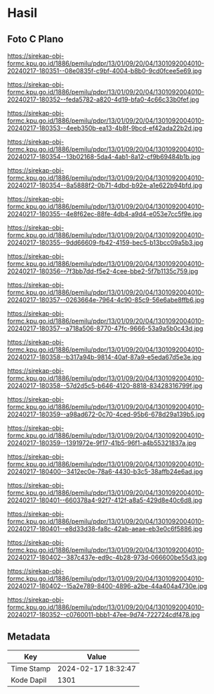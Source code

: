 # Hasil

## Foto C Plano

https://sirekap-obj-formc.kpu.go.id/1886/pemilu/pdpr/13/01/09/20/04/1301092004010-20240217-180351--08e0835f-c9bf-4004-b8b0-9cd0fcee5e69.jpg

https://sirekap-obj-formc.kpu.go.id/1886/pemilu/pdpr/13/01/09/20/04/1301092004010-20240217-180352--feda5782-a820-4d19-bfa0-4c66c33b0fef.jpg

https://sirekap-obj-formc.kpu.go.id/1886/pemilu/pdpr/13/01/09/20/04/1301092004010-20240217-180353--4eeb350b-ea13-4b8f-9bcd-ef42ada22b2d.jpg

https://sirekap-obj-formc.kpu.go.id/1886/pemilu/pdpr/13/01/09/20/04/1301092004010-20240217-180354--13b02168-5da4-4ab1-8a12-cf9b69484b1b.jpg

https://sirekap-obj-formc.kpu.go.id/1886/pemilu/pdpr/13/01/09/20/04/1301092004010-20240217-180354--8a5888f2-0b71-4dbd-b92e-a1e622b94bfd.jpg

https://sirekap-obj-formc.kpu.go.id/1886/pemilu/pdpr/13/01/09/20/04/1301092004010-20240217-180355--4e8f62ec-88fe-4db4-a9d4-e053e7cc5f9e.jpg

https://sirekap-obj-formc.kpu.go.id/1886/pemilu/pdpr/13/01/09/20/04/1301092004010-20240217-180355--9dd66609-fb42-4159-bec5-b13bcc09a5b3.jpg

https://sirekap-obj-formc.kpu.go.id/1886/pemilu/pdpr/13/01/09/20/04/1301092004010-20240217-180356--7f3bb7dd-f5e2-4cee-bbe2-5f7b1135c759.jpg

https://sirekap-obj-formc.kpu.go.id/1886/pemilu/pdpr/13/01/09/20/04/1301092004010-20240217-180357--0263664e-7964-4c90-85c9-56e6abe8ffb6.jpg

https://sirekap-obj-formc.kpu.go.id/1886/pemilu/pdpr/13/01/09/20/04/1301092004010-20240217-180357--a718a506-8770-47fc-9666-53a9a5b0c43d.jpg

https://sirekap-obj-formc.kpu.go.id/1886/pemilu/pdpr/13/01/09/20/04/1301092004010-20240217-180358--b317a94b-9814-40af-87a9-e5eda67d5e3e.jpg

https://sirekap-obj-formc.kpu.go.id/1886/pemilu/pdpr/13/01/09/20/04/1301092004010-20240217-180358--57d2d5c5-b646-4120-8818-83428316799f.jpg

https://sirekap-obj-formc.kpu.go.id/1886/pemilu/pdpr/13/01/09/20/04/1301092004010-20240217-180359--a98ad672-0c70-4ced-95b6-678d29a139b5.jpg

https://sirekap-obj-formc.kpu.go.id/1886/pemilu/pdpr/13/01/09/20/04/1301092004010-20240217-180359--1391972e-9f17-41b5-96f1-a4b55321837a.jpg

https://sirekap-obj-formc.kpu.go.id/1886/pemilu/pdpr/13/01/09/20/04/1301092004010-20240217-180400--3412ec0e-78a6-4430-b3c5-38affb24e6ad.jpg

https://sirekap-obj-formc.kpu.go.id/1886/pemilu/pdpr/13/01/09/20/04/1301092004010-20240217-180401--660378a4-92f7-412f-a8a5-429d8e40c6d8.jpg

https://sirekap-obj-formc.kpu.go.id/1886/pemilu/pdpr/13/01/09/20/04/1301092004010-20240217-180401--e8d33d38-fa8c-42ab-aeae-eb3e0c6f5886.jpg

https://sirekap-obj-formc.kpu.go.id/1886/pemilu/pdpr/13/01/09/20/04/1301092004010-20240217-180402--387c437e-ed9c-4b28-973d-066600be55d3.jpg

https://sirekap-obj-formc.kpu.go.id/1886/pemilu/pdpr/13/01/09/20/04/1301092004010-20240217-180402--15a2e789-8400-4896-a2be-44a404a4730e.jpg

https://sirekap-obj-formc.kpu.go.id/1886/pemilu/pdpr/13/01/09/20/04/1301092004010-20240217-180352--c0760011-bbb1-47ee-9d74-722724cdf478.jpg


## Metadata

| Key        | Value               |
| ---------- | ------------------- |
| Time Stamp | 2024-02-17 18:32:47 |
| Kode Dapil | 1301                |



